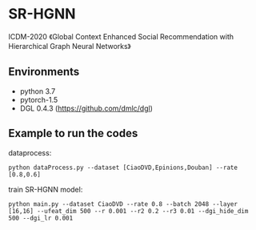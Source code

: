 # SR-HGNN
ICDM-2020
《Global Context Enhanced Social Recommendation with Hierarchical Graph Neural Networks》
## Environments

- python 3.7
- pytorch-1.5
- DGL 0.4.3 (https://github.com/dmlc/dgl)

## Example to run the codes		

dataprocess:

```
python dataProcess.py --dataset [CiaoDVD,Epinions,Douban] --rate [0.8,0.6]
```

train SR-HGNN model:

```
python main.py --dataset CiaoDVD --rate 0.8 --batch 2048 --layer [16,16] --ufeat_dim 500 --r 0.001 --r2 0.2 --r3 0.01 --dgi_hide_dim 500 --dgi_lr 0.001 
```


